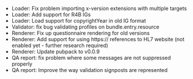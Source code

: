 * Loader: Fix problem importing x-version extensions with multiple targets
* Loader: Add support for R4B IGs
* Loader: Load support for copyrightYear in old IG format
* Validator: fix bug validating profiles on bundle.entry.resource
* Renderer: Fix up questionnaire rendering for old versions
* Renderer: Add support for using https:// references to HL7 website (not enabled yet - further research required)
* Renderer: Update pubpack to v0.0.9
* QA report: fix problem where some messages are not suppressed properly
* QA report: Improve the way validation signposts are represented
